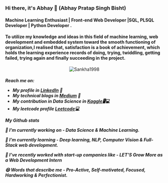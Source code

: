 ### Hi there, it's Abhay 👋 (Abhay Pratap Singh Bisht)

<h4>Machine Learning Enthusiast | Front-end Web Developer |SQL, PLSQL Developer | Python Developer .</h4>
<h4>To utilize my knowledge and ideas in this field of machine learning, web development and embedded system toward the smooth functioning of organization,I realised that, satisfaction is a book of achievement, which holds the learning experience records of doing, trying, twiddling, getting failed, trying again and finally succeeding in the project.</h4>

<p align="center"> 
  <img src="https://komarev.com/ghpvc/?username=Sankha1998&label=Profile%20views&color=630627&style=for-the-badge" alt="Sankha1998" /> </p>

<h5>Reach me on:
  
- My profile in <a href="www.linkedin.com/in/abhay-pratap-singh-bisht-b7b008208">LinkedIn</a> 💼 
- My technical blogs in <a href="https://medium.com/@sankhasubhramondal18">Medium</a> 🏓
- My contribution in Data Science in <a href="https://www.kaggle.com/abhaypratapsingh007">Kaggle</a>🖥💻
- My leetcode profile <a href="https://leetcode.com/u/abhayyyy_18/">Leetcode</a>💻


*My Github stats*


🔭 I’m currently working on - *Data Science & Machine Learning.*

🌱 I’m currently learning - *Deep learning, NLP, Computer Vision & Full-Stack web development.*

👯 I’ve recently worked with start-up companies like - *LET'S Grow More as a Web Development Intern*

😄 Words that describe me - *Pro-Active, Self-motivated, Focused, Hardworking & Perfectionist.*
